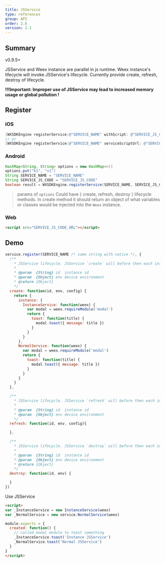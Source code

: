 ```yaml
---
title: JSService
type: references
group: API
order: 2.6
version: 2.1
---
```



## Summary

<span class="weex-version">v0.9.5+</span>

JSService and Weex instance are parallel in js runtime. Weex instance's lifecycle will invoke JSService's lifecycle. Currently provide create, refresh, destroy of lifecycle.

**!!!Important: Improper use of JSService may lead to increased memory usage or global pollution !**


## Register

### iOS
```objective-c
[WXSDKEngine registerService:@"SERVICE_NAME" withScript: @"SERVICE_JS_CODE" withOptions: @{}];
// or
[WXSDKEngine registerService:@"SERVICE_NAME" serviceScriptUrl: @"SERVICE_JS_URL" withOptions: @{}];
```

### Android
```java
HashMap<String, String> options = new HashMap<>()
options.put("k1", "v1")
String SERVICE_NAME = "SERVICE_NAME"
String SERVICE_JS_CODE = "SERVICE_JS_CODE"
boolean result = WXSDKEngine.registerService(SERVICE_NAME, SERVICE_JS_CODE, options)
```

> params of `options` Could have { create, refresh, destroy } lifecycle methods. In create method it should  return an object of what variables or classes would be injected into the `Weex` instance.

### Web
```html
<script src="SERVICE_JS_CODE_URL"></script>
```

## Demo
```javascript
service.register(SERVICE_NAME /* same string with native */, {
  /**
    * JSService lifecycle. JSService `create` will before then each instance lifecycle `create`. The return param `instance` is Weex protected param. This object will return to instance global. Other params will in the `services` at instance.
    *
    * @param  {String} id  instance id
    * @param  {Object} env device environment
    * @return {Object}
    */
  create: function(id, env, config) {
    return {
      instance: {
        InstanceService: function(weex) {
          var modal = weex.requireModule('modal')
          return {
            toast: function(title) {
              modal.toast({ message: title })
            }
          }
        }
      },
      NormalService: function(weex) {
        var modal = weex.requireModule('modal')
        return {
          toast: function(title) {
            modal.toast({ message: title })
          }
        }
      }
    }
  },

  /**
    * JSService lifecycle. JSService `refresh` will before then each instance lifecycle `refresh`. If you want to reset variable or something on instance refresh.
    *
    * @param  {String} id  instance id
    * @param  {Object} env device environment
    */
  refresh: function(id, env, config){

  },

  /**
    * JSService lifecycle. JSService `destroy` will before then each instance lifecycle `destroy`. You can deleted variable here. If you doesn't detete variable define in JSService. The variable will always in the js runtime. It's would be memory leak risk.
    *
    * @param  {String} id  instance id
    * @param  {Object} env device environment
    * @return {Object}
    */
  destroy: function(id, env) {

  }
})
```

Use JSService

```html
<script>
var _InstanceService = new InstanceService(weex)
var _NormalService = new service.NormalService(weex)

module.exports = {
  created: function() {
    // called modal module to toast something
    _InstanceService.toast('Instance JSService')
    _NormalService.toast('Normal JSService')
  }
}
</script>
```
